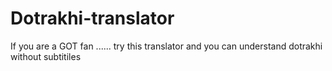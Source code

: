 # Dotrakhi-translator
If you are a GOT fan ......
try this translator and you can understand dotrakhi without subtitiles
